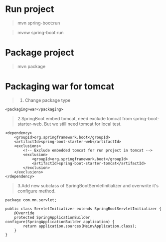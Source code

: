 # Run project
> mvn spring-boot:run

> mvnw spring-boot:run

# Package project
> mvn package

# Packaging war for tomcat
> 1. Change package type
```$xslt
<packaging>war</packaging>
```

> 2.SpringBoot embed tomcat, need exclude tomcat from spring-boot-starter-web. But we still need tomcat for local test.
```$xslt
<dependency>
    <groupId>org.springframework.boot</groupId>
    <artifactId>spring-boot-starter-web</artifactId>
    <exclusions>
        <!-- Exclude embedded tomcat for run project in tomcat -->
        <exclusion>
            <groupId>org.springframework.boot</groupId>
            <artifactId>spring-boot-starter-tomcat</artifactId>
        </exclusion>
    </exclusions>
</dependency>
```
> 3.Add new subclass of SpringBootServletInitializer and overwrite it's configure method.
```$xslt
package com.mn.servlet;

public class ServletInitializer extends SpringBootServletInitializer {
    @Override
    protected SpringApplicationBuilder configure(SpringApplicationBuilder application) {
        return application.sources(MeinvApplication.class);
    }
}
```